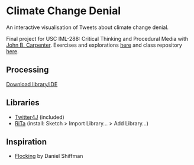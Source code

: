 # Climate Change Denial

An interactive visualisation of Tweets about climate change denial.

Final project for USC IML-288: Critical Thinking and Procedural Media with [John B. Carpenter](http://johnbcarpenter.com/). Exercises and explorations [here](https://github.com/whykatherine/climate-change-denial.git) and class repository [here](https://github.com/johnbcarpenter/USC_IML288).

## Processing

[Download library/IDE](https://processing.org/download/)

## Libraries

* [Twitter4J](http://twitter4j.org/en/index.html) (included)
* [RiTa](https://rednoise.org/rita/) (install: Sketch > Import Library… > Add Library…)

## Inspiration

* [Flocking](https://processing.org/examples/flocking.html) by Daniel Shiffman